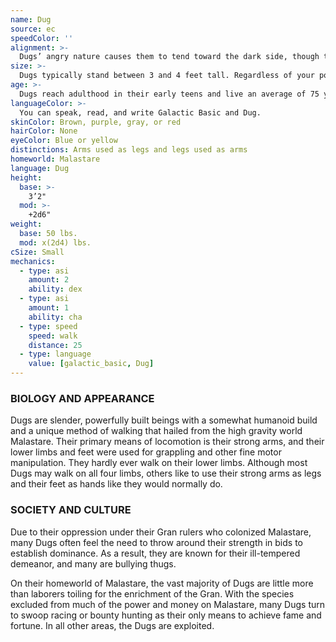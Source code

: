 ```yaml
---
name: Dug
source: ec
speedColor: ''
alignment: >-
  Dugs’ angry nature causes them to tend toward the dark side, though there are exceptions.
size: >-
  Dugs typically stand between 3 and 4 feet tall. Regardless of your position in that range, your size is Small.
age: >-
  Dugs reach adulthood in their early teens and live an average of 75 years. Their violent nature often leads to violent ends.
languageColor: >-
  You can speak, read, and write Galactic Basic and Dug. 
skinColor: Brown, purple, gray, or red
hairColor: None
eyeColor: Blue or yellow
distinctions: Arms used as legs and legs used as arms
homeworld: Malastare
language: Dug
height:
  base: >-
    3’2"
  mod: >-
    +2d6"
weight:
  base: 50 lbs.
  mod: x(2d4) lbs.
cSize: Small
mechanics:
  - type: asi
    amount: 2
    ability: dex
  - type: asi
    amount: 1
    ability: cha
  - type: speed
    speed: walk
    distance: 25
  - type: language
    value: [galactic_basic, Dug]
---
```

### BIOLOGY AND APPEARANCE
Dugs are slender, powerfully built beings with a somewhat humanoid build and a unique method of walking that hailed from the high gravity world Malastare. Their primary means of locomotion is their strong arms, and their lower limbs and feet were used for grappling and other fine motor manipulation. They hardly ever walk on their lower limbs. Although most Dugs may walk on all four limbs, others like to use their strong arms as legs and their feet as hands like they would normally do.

### SOCIETY AND CULTURE
Due to their oppression under their Gran rulers who colonized Malastare, many Dugs often feel the need to throw around their strength in bids to establish dominance. As a result, they are known for their ill-tempered demeanor, and many are bullying thugs.

On their homeworld of Malastare, the vast majority of Dugs are little more than laborers toiling for the enrichment of the Gran. With the species excluded from much of the power and money on Malastare, many Dugs turn to swoop racing or bounty hunting as their only means to achieve fame and fortune. In all other areas, the Dugs are exploited.
    